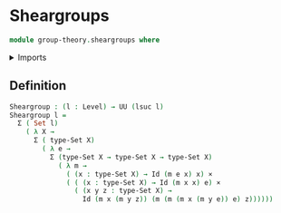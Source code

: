# Sheargroups

```agda
module group-theory.sheargroups where
```

<details><summary>Imports</summary>

```agda
open import foundation.cartesian-product-types
open import foundation.dependent-pair-types
open import foundation.identity-types
open import foundation.sets
open import foundation.universe-levels
```

</details>

## Definition

```agda
Sheargroup : (l : Level) → UU (lsuc l)
Sheargroup l =
  Σ ( Set l)
    ( λ X →
      Σ ( type-Set X)
        ( λ e →
          Σ (type-Set X → type-Set X → type-Set X)
            ( λ m →
              ( (x : type-Set X) → Id (m e x) x) ×
              ( ( (x : type-Set X) → Id (m x x) e) ×
                ( (x y z : type-Set X) →
                  Id (m x (m y z)) (m (m (m x (m y e)) e) z))))))

```
